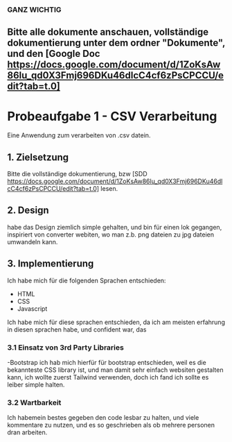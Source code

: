 ### GANZ WICHTIG
## Bitte alle dokumente anschauen, vollständige dokumentierung unter dem ordner "Dokumente", und den [Google Doc https://docs.google.com/document/d/1ZoKsAw86lu_qd0X3Fmj696DKu46dlcC4cf6zPsCPCCU/edit?tab=t.0]

# Probeaufgabe 1 - CSV Verarbeitung

Eine Anwendung zum verarbeiten von .csv datein.

## 1. Zielsetzung

Bitte die vollständige dokumentierung, bzw [SDD https://docs.google.com/document/d/1ZoKsAw86lu_qd0X3Fmj696DKu46dlcC4cf6zPsCPCCU/edit?tab=t.0] lesen.

## 2. Design

habe das Design ziemlich simple gehalten, und bin für einen lok gegangen, inspiriert von converter webiten, wo man z.b. png dateien zu jpg dateien umwandeln kann.

## 3. Implementierung

Ich habe mich für die folgenden Sprachen entschieden:

- HTML
- CSS
- Javascript

Ich habe mich für diese sprachen entschieden, da ich am meisten erfahrung in diesen sprachen habe, und confident war, das

### 3.1 Einsatz von 3rd Party Libraries

-Bootstrap
ich hab mich hierfür für bootstrap entschieden, weil es die bekannteste CSS library ist, und man damit sehr einfach websiten gestalten kann, ich wollte zuerst Tailwind verwenden, doch ich fand ich sollte es leiber simple halten.

### 3.2 Wartbarkeit

Ich habemein bestes gegeben den code lesbar zu halten, und viele kommentare zu nutzen, und es so geschrieben als ob mehrere personen dran arbeiten.
